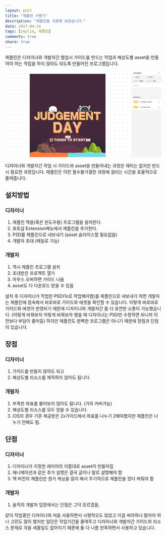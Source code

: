```yaml
---
layout: post
title: "제플린 사용기"
description: "제플린을 사용해 보았습니다."
date: 2017-04-14
tags: [zeplin, 제플린]
comments: true
share: true
---
```


제플린은 디자이너와 개발자간 협업시 가이드를 만드는 작업과 해상도별 asset을 만들어야 하는 작업을 하지 않아도 되도록 만들어진 프로그램입니다.

![큰 이미지](/images/170618_1.png)

디자이너와 개발자간 작업 시 가이드와 asset을 만들어내는 과정은 재미는 없지만 반드시 필요한 과정입니다. 제플린은 이런 필수불가결한 과정에 걸리는 시간을 효율적으로 줄여줍니다.

## 설치방법
### 디자이너
1. 제플린 맥용(혹은 윈도우용) 프로그램을 설치한다.
2. 포토샵 Extension메뉴에서 제플린을 추가한다. 
3. PSD를 제플린으로 내보내기 (asset 슬라이스할 필요없음)
4. 개발자 초대 (메일로 가능)

### 개발자
1. 역시 제플린 프로그램 설치
2. 초대받은 프로젝트 열기
3. 마우스 오버하면 가이드 나옴
4. asset도 다 다운로드 받을 수 있음

설치 후 디자이너가 작업한 PSD(1x로 작업해야함)를 제플린으로 내보내기 하면 개발자는 제플린에 접속해서 바로바로 가이드와 에셋을 확인할 수 있습니다. 이렇게 바로바로 가이드와 에셋이 반영되기 때문에 디자이너와 개발자간 좀 더 유연한 소통이 가능했습니다. (이렇게 바꿔보자 저렇게 바꿔보자 했을 때 디자이너는 PSD만 수정하면 되니까 이 전보다 부담이 줄어듬)
하지만 제플린도 완벽한 프로그램은 아니기 때문에 장점과 단점이 있습니다.

## 장점
### 디자이너
1. 가이드를 만들지 않아도 되고
2. 해상도별 리소스를 제작하지 않아도 됩니다.

### 개발자
1. 부족한 좌표를 물어보지 않아도 됩니다. (거의 커버가능)
2. 해상도별 리소스를 모두 얻을 수 있습니다.
3. iOS의 경우 기존 제공받은 2x가이드에서 좌표를 나누기 2해야했지만 제플린은 나누기 안해도 됨.

## 단점
### 디자이너
1. 디자이너가 지정한 레이어의 이름대로 asset이 만들어짐
2. 애니메이션과 같은 추가 설명은 결국 글이나 말로 설명해야 함
3. 맥 버전의 제플린은 뭔가 캐싱을 많이 해서 주기적으로 제플린을 껐다 켜줘야 함

### 개발자
1. 솔직히 개발자 입장에서는 단점은 그닥 모르겠음.

같이 작업중인 디자이너와 처음 사용하면서 시행착오도 많았고 이걸 써야하나 말아야 하나 고민도 많이 했지만 일단은 작업기간을 줄여주고 디자이너와 개발자간 가이드와 리소스 문제로 각을 세울일도 없어지기 때문에 둘 다 나름 만족하면서 사용하고 있습니다.

